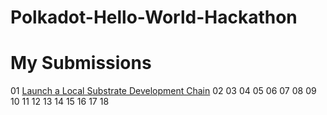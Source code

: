 # Polkadot-Hello-World-Hackathon

# My Submissions

01 [Launch a Local Substrate Development Chain](https://gitcoin.co/issue/Polkadot-Network/hello-world-by-polkadot/17)
02
03 
04 
05 
06 
07 
08 
09
10
11 
12 
13 
14 
15 
16 
17 
18 
